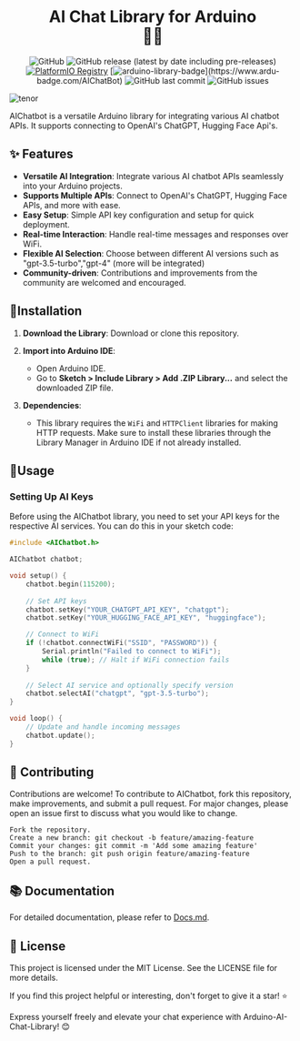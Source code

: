 <div align="center">

# AI Chat Library for Arduino <br> 🤖💬


![GitHub](https://img.shields.io/github/license/bayeggex/Arduino-AI-Chat-Library)
![GitHub release (latest by date including pre-releases)](https://img.shields.io/github/v/release/bayeggex/Arduino-AI-Chat-Library?include_prereleases)
[![PlatformIO Registry](https://badges.registry.platformio.org/packages/bayeggex/library/AIChatBot.svg)](https://registry.platformio.org/libraries/bayeggex/AIChatBot)
[![arduino-library-badge](https://www.ardu-badge.com/badge/AIChatBot.svg?)](https://www.ardu-badge.com/AIChatBot)
![GitHub last commit](https://img.shields.io/github/last-commit/bayeggex/Arduino-AI-Chat-Library)
![GitHub issues](https://img.shields.io/github/issues-raw/bayeggex/Arduino-AI-Chat-Library)

</div>

![tenor](https://github.com/bayeggex/Arduino-AI-Chat-Library/assets/79448667/ae4451d4-2c67-43bd-b8c7-e378960c33d1)


AIChatbot is a versatile Arduino library for integrating various AI chatbot APIs. It supports connecting to OpenAI's ChatGPT, Hugging Face Api's.

## ✨ Features

- **Versatile AI Integration**: Integrate various AI chatbot APIs seamlessly into your Arduino projects.
- **Supports Multiple APIs**: Connect to OpenAI's ChatGPT, Hugging Face APIs, and more with ease.
- **Easy Setup**: Simple API key configuration and setup for quick deployment.
- **Real-time Interaction**: Handle real-time messages and responses over WiFi.
- **Flexible AI Selection**: Choose between different AI versions such as "gpt-3.5-turbo","gpt-4" (more will be integrated)
- **Community-driven**: Contributions and improvements from the community are welcomed and encouraged.

## 🔧Installation

1. **Download the Library**: Download or clone this repository.

2. **Import into Arduino IDE**:
   - Open Arduino IDE.
   - Go to **Sketch > Include Library > Add .ZIP Library...** and select the downloaded ZIP file.

3. **Dependencies**:
   - This library requires the `WiFi` and `HTTPClient` libraries for making HTTP requests. Make sure to install these libraries through the Library Manager in Arduino IDE if not already installed.

## 🚀Usage

### Setting Up AI Keys

Before using the AIChatbot library, you need to set your API keys for the respective AI services. You can do this in your sketch code:

```cpp
#include <AIChatbot.h>

AIChatbot chatbot;

void setup() {
    chatbot.begin(115200);
    
    // Set API keys
    chatbot.setKey("YOUR_CHATGPT_API_KEY", "chatgpt");
    chatbot.setKey("YOUR_HUGGING_FACE_API_KEY", "huggingface");

    // Connect to WiFi
    if (!chatbot.connectWiFi("SSID", "PASSWORD")) {
        Serial.println("Failed to connect to WiFi");
        while (true); // Halt if WiFi connection fails
    }
    
    // Select AI service and optionally specify version
    chatbot.selectAI("chatgpt", "gpt-3.5-turbo");
}

void loop() {
    // Update and handle incoming messages
    chatbot.update();
}
```
## 🤝 Contributing
Contributions are welcome! To contribute to AIChatbot, fork this repository, make improvements, and submit a pull request. For major changes, please open an issue first to discuss what you would like to change.

    Fork the repository.
    Create a new branch: git checkout -b feature/amazing-feature
    Commit your changes: git commit -m 'Add some amazing feature'
    Push to the branch: git push origin feature/amazing-feature
    Open a pull request.

## 📚 Documentation

For detailed documentation, please refer to [Docs.md](./Docs.md).

## 📄 License

This project is licensed under the MIT License. See the LICENSE file for more details.

If you find this project helpful or interesting, don't forget to give it a star! ⭐

Express yourself freely and elevate your chat experience with Arduino-AI-Chat-Library! 😊
